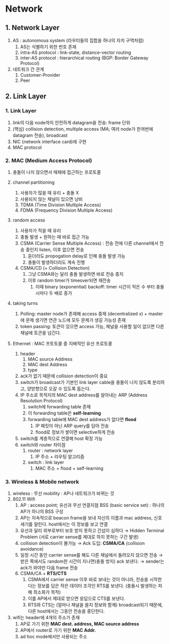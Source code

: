 # Network

## 1. Network Layer

1. AS : autonomous system (라우터들의 집합을 하나의 자치 구역처럼)
   1. AS는 식별하기 위한 번호 존재
   2. intra-AS protocol : link-state, distance-vector routing 
   3. inter-AS protocol : hierarchical routing (BGP: Border Gateway Protocol)
2. 네트워크 간 관계
   1. Customer-Provider
   2. Peer



## 2. Link Layer

### 1. Link Layer

1. link의 다음 node까지 안전하게 datagram을 전송: frame 단위
2. (핵심) collision detection, multiple access (MA; 여러 node가 한꺼번에 datagram 전송), broadcast
3. NIC (network interface card)에 구현
4. MAC protocol



### 2. MAC (Medium Access Protocol)

1. 충돌이 나지 않으면서 매체에 접근하는 프로토콜
2. channel partitioning
   1. 사용자가 많을 때 유리 + 충돌 X
   2. 사용되지 않는 채널이 있으면 낭비
   3. TDMA (Time Division Multiple Access)
   4. FDMA (Frequency Division Multiple Access)
3. random access
   1. 사용자가 적을 때 유리 
   2. 충돌 발생 + 원하는 때 바로 접근 가능
   3. CSMA (Carrier Sense Multiple Access) : 전송 전에 다른 channel에서 전송 중인지 listen, 이후 없으면 전송
      1. 듣더라도 propogation delay로 인해 충돌 발생 가능
      2. 충돌이 발생하더라도 계속 진행
   4. CSMA/CD (+ Collision Detection)
      1. 그냥 CSMA와는 달리 충돌 발생하면 바로 전송 중지
      2. 이후 random timer가 timeover되면 재전송
         1. 이때 binary (exponential) backoff: timer 시간이 적은 수 부터 충돌 시마다 두 배로 증가
4. taking turns
   1. Polling: master node가 존재해 access 중재 (decentralized x) + master에 문제 생기면 연관 노드에 모두 문제가 생길 가능성 존재
   2. token passing: 토큰이 있으면 access 가능, 채널을 사용할 일이 없으면 다른 채널에 토큰을 넘긴다.
      
5. Ethernet : MAC 프토토콜 중 지배적인 유선 프로토콜
   1. header
      1. MAC source Address
      2. MAC dest Address
      3. type
   2. ack가 없기 때문에 collision detection이 중요
   3. switch가 broadcast가 기본인 link layer cable을 충돌이 나지 않도록 분리하고, 양방향으로 오갈 수 있도록 돕는다.
   4. IP 주소로 목적지의 MAC dest address를 알아내는 ARP (Address Resolution Protocol) 
      1. switch에 forwarding table 존재
      2. 이 forwarding table은 **self-learning**
      3. forwarding table에 MAC dest address가 없다면 **flood**
         1. IP 패킷이 아닌 ARP query를 담아 전송
         2. flood로 정보가 쌓이면 selective하게 전송
   5.  switch를 계층적으로 연결해 host 확장 가능
   6. switch와 router 차이점
      1. router : network layer
         1. IP 주소 + 라우팅 알고리즘
      2. switch : link layer
         1. MAC 주소 + flood + self-learning



### 3. Wireless & Mobile network

1. wireless : 무선
   mobility : AP나 네트워크가 바뀌는 것
2. 802.11 Wifi
   1. AP : access point; 유선과 무선 연결지점
      BSS (basic service set) : 하나의 AP가 하나의 BSS 구성
   2. AP는 지속적으로 beacon frame을 보내 자신의 이름과 mac address, 신호 세기를 알린다. host에서는 이 정보를 보고 연결
   3. 유선과 달리 외부로부터 보호 받지 못하고 간섭이 심하다 → Hidden Terminal Problem (서로 carrier sense를 제대로 하지 못하는 구간 발생)
   4. collision detection이 불가능 → Ack 도입: **CSMA/CA** (collision avoidance)
   5. 일정 시간 동안 carrier sense를 해도 다른 채널에서 들려오지 않으면 전송 → 받은 쪽에서도 random한 시간이 지나면(충돌 방지) ack 보낸다. → sender는 ack가 와야만 다음 frame 전송
   6. CSMA/CA + **RTS/CTS**
      1. CSMA에서 carrier sense 이후 바로 보내는 것이 아니라, 전송을 시작한다는 정보를 담은 작은 데이터 조각인 RTS를 보낸다. (충돌시 발생하는 피해 최소화가 목적)
      2. 이를 AP에서 제대로 받으면 응답으로 CTS를 보낸다.
      3. RTS와 CTS는 (얼마나 채널을 쓸지 정보와 함께) broadcast되기 때문에, 다른 host에서는 그동안 전송을 중단한다.
3. wifi는 header에 4개의 주소가 존재
   1. AP로 가기 위한 **MAC dest. address, MAC source address**
   2. AP에서 router로 가기 위한 **MAC Addr.**
   3. ad hoc mode에서만 사용되는 주소